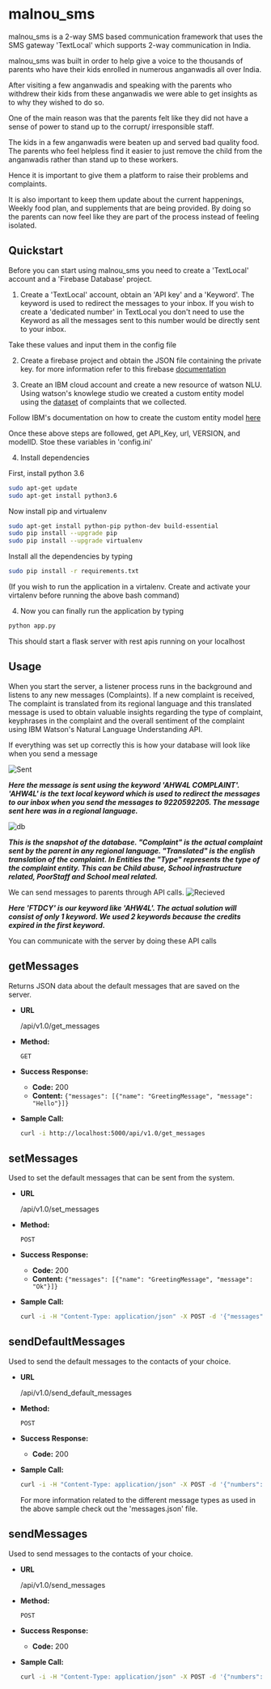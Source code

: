 # malnou_sms

malnou_sms is a 2-way SMS based communication framework that uses the SMS gateway 'TextLocal' which supports 2-way communication in India.

malnou_sms was built in order to help give a voice to the thousands of parents who have their kids enrolled in numerous anganwadis all over India.

After visiting a few anganwadis and speaking with the parents who withdrew their kids from these anganwadis we were able to get insights as to why they wished to do so.

One of the main reason was that the parents felt like they did not have a sense of power to stand up to the corrupt/ irresponsible staff.

The kids in a few anganwadis were beaten up and served bad quality food. The parents who feel helpless find it easier to just remove the child from the anganwadis rather than stand up to these workers.

Hence it is important to give them a platform to raise their problems and complaints.

It is also important to keep them update about the current happenings, Weekly food plan, and supplements that are being provided. By doing so the parents can now feel like they are part of the process instead of feeling isolated.

## Quickstart

Before you can start using malnou_sms you need to create a 'TextLocal' account and a 'Firebase Database' project.

1. Create a 'TextLocal' account, obtain an 'API key' and a 'Keyword'. The keyword is used to redirect the messages to your inbox. If you wish to create a 'dedicated number' in TextLocal you don't need to use the Keyword as all the messages sent to this number would be directly sent to your inbox.

Take these values and input them in the config file

2. Create a firebase project and obtain the JSON file containing the private key.
for more information refer to this firebase [documentation](https://firebase.google.com/docs/admin/setup) 

3. Create an IBM cloud account and create a new resource of watson NLU.
Using watson's knowlege studio we created a custom entity model using the [dataset](https://drive.google.com/open?id=1j0L7xip-3p6JMLND6yZ0R1jT8ATx5c6i) of complaints that we collected.

Follow IBM's documentation on how to create the custom entity model [here](https://cloud.ibm.com/docs/services/natural-language-understanding?topic=natural-language-understanding-customizing)

Once these above steps are followed, get API_Key, url, VERSION, and modelID.
Stoe these variables in 'config.ini'

4. Install dependencies

First, install python 3.6
```bash
sudo apt-get update
sudo apt-get install python3.6
```

Now install pip and virtualenv
```bash
sudo apt-get install python-pip python-dev build-essential 
sudo pip install --upgrade pip 
sudo pip install --upgrade virtualenv 
```

Install all the dependencies by typing
```bash
sudo pip install -r requirements.txt
```
(If you wish to run the application in a virtalenv. Create and activate your virtalenv before running the above bash command)

4. Now you can finally run the application by typing 

```bash
python app.py
```

This should start a flask server with rest apis running on your localhost

## Usage
When you start the server, a listener process runs in the background and listens to any new messages (Complaints). 
If a new complaint is received, The complaint is translated from its regional language and this translated message is used to obtain valuable insights regarding the type of complaint, keyphrases in the complaint and the overall sentiment of the complaint using IBM Watson's Natural Language Understanding API.

If everything was set up correctly this is how your database will look like when you send a message

![Sent](https://github.com/malnou-org/malnou/blob/master/malnou_sms/Images/sent.jpeg)

***Here the message is sent using the keyword 'AHW4L COMPLAINT'. 'AHW4L' is the text local keyword which is used to redirect the messages to our inbox when you send the messages to 9220592205.
The message sent here was in a regional language.***

![db](https://github.com/malnou-org/malnou/blob/master/malnou_sms/Images/database.jpeg)

***This is the snapshot of the database. 
"Complaint" is the actual complaint sent by the parent in any regional language.
"Translated" is the english translation of the complaint.
In Entities the "Type" represents the type of the complaint entity. This can be Child abuse, School infrastructure related, PoorStaff and School meal related.***

We can send messages to parents through API calls.
![Recieved](https://github.com/malnou-org/malnou/blob/master/malnou_sms/Images/recieved.jpeg)

***Here 'FTDCY' is our keyword like 'AHW4L'. The actual solution will consist of only 1 keyword. We used 2 keywords because the credits expired in the first keyword.*** 

You can communicate with the server by doing these API calls

**getMessages**
----
  Returns JSON data about the default messages that are saved on the server.

* **URL**

    /api/v1.0/get_messages

* **Method:**

    `GET`

* **Success Response:**

  * **Code:** 200
  * **Content:** `{"messages": [{"name": "GreetingMessage", "message": "Hello"}]}`

* **Sample Call:**

  ```bash
  curl -i http://localhost:5000/api/v1.0/get_messages
  ```

**setMessages**
----
  Used to set the default messages that can be sent from the system.

* **URL**

    /api/v1.0/set_messages

* **Method:**

    `POST`

* **Success Response:**

  * **Code:** 200
  * **Content:** `{"messages": [{"name": "GreetingMessage", "message": "Ok"}]}`

* **Sample Call:**

  ```bash
  curl -i -H "Content-Type: application/json" -X POST -d '{"messages":[{"name": "GreetingMessage", "message": "Ok"}]}' http://localhost:5000/api/v1.0/set_messages
  ```

**sendDefaultMessages**
----
  Used to send the default messages to the contacts of your choice.

* **URL**

    /api/v1.0/send_default_messages

* **Method:**

    `POST`

* **Success Response:**

  * **Code:** 200

* **Sample Call:**

  ```bash
  curl -i -H "Content-Type: application/json" -X POST -d '{"numbers":[91xxxxxxxx, 91xxxxxxxxxx], "message_type": "GreetingMessage"} http://localhost:5000/api/v1.0/send_default_messages
  ```
  For more information related to the different message types as used in the above sample check out the 'messages.json' file.

**sendMessages**
----
  Used to send messages to the contacts of your choice.

* **URL**

    /api/v1.0/send_messages

* **Method:**

    `POST`

* **Success Response:**

  * **Code:** 200

* **Sample Call:**

  ```bash
  curl -i -H "Content-Type: application/json" -X POST -d '{"numbers":[91xxxxxxxx, 91xxxxxxxxxx], "message": "Hello"} http://localhost:5000/api/v1.0/send_messages
  ```


